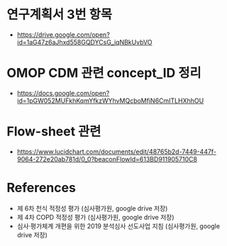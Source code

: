 # 연구계획서 3번 항목 
- https://drive.google.com/open?id=1aG47z6aJhxd558GQDYCsG_iqNBkUvbVO

# OMOP CDM 관련 concept_ID 정리
- https://docs.google.com/open?id=1pGW052MUFkhKqmYfkzWYhvMQcboMfjN6CmITLHXhhOU 

# Flow-sheet 관련
- https://www.lucidchart.com/documents/edit/48765b2d-7449-447f-9064-272e20ab781d/0_0?beaconFlowId=613BD911905710C8

# References
- 제 6차 천식 적정성 평가 (심사평가원, google drive 저장)
- 제 4차 COPD 적정성 평가 (심사평가원, google drive 저장)
- 심사·평가체계 개편을 위한 2019 분석심사 선도사업 지침 (심사평가원, google drive 저장)
